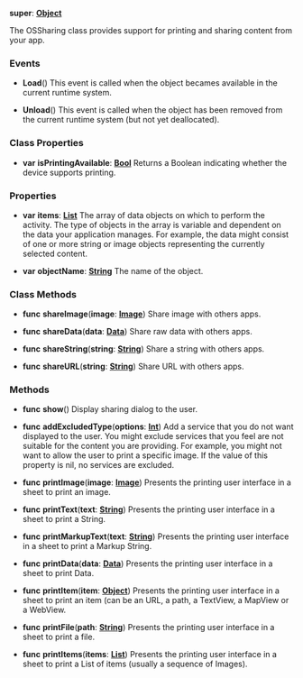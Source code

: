 **super**: **[Object](../gravity/object.md)**

The OSSharing class provides support for printing and sharing content from your app.

### Events

* **Load**()
This event is called when the object becames available in the current runtime system.

* **Unload**()
This event is called when the object has been removed from the current runtime system (but not yet deallocated).



### Class Properties

* **var** **isPrintingAvailable**: **[Bool](../gravity/bool.md)**
Returns a Boolean indicating whether the device supports printing.



### Properties

* **var** **items**: **[List](../gravity/list.md)**
The array of data objects on which to perform the activity. The type of objects in the array is variable and dependent on the data your application manages. For example, the data might consist of one or more string or image objects representing the currently selected content.

* **var** **objectName**: **[String](../gravity/string.md)**
The name of the object.



### Class Methods

* **func** **shareImage**(**image**: **[Image](Image.md)**)
Share image with others apps.

* **func** **shareData**(**data**: **[Data](Data.md)**)
Share raw data with others apps.

* **func** **shareString**(**string**: **[String](../gravity/string.md)**)
Share a string with others apps.

* **func** **shareURL**(**string**: **[String](../gravity/string.md)**)
Share URL with others apps.





### Methods

* **func** **show**()
Display sharing dialog to the user.

* **func** **addExcludedType**(**options**: **[Int](../gravity/int.md)**)
Add a service that you do not want displayed to the user. You might exclude services that you feel are not suitable for the content you are providing. For example, you might not want to allow the user to print a specific image. If the value of this property is nil, no services are excluded.

* **func** **printImage**(**image**: **[Image](Image.md)**)
Presents the printing user interface in a sheet to print an image.

* **func** **printText**(**text**: **[String](../gravity/string.md)**)
Presents the printing user interface in a sheet to print a String.

* **func** **printMarkupText**(**text**: **[String](../gravity/string.md)**)
Presents the printing user interface in a sheet to print a Markup String.

* **func** **printData**(**data**: **[Data](Data.md)**)
Presents the printing user interface in a sheet to print Data.

* **func** **printItem**(**item**: **[Object](../gravity/object.md)**)
Presents the printing user interface in a sheet to print an item (can be an URL, a path, a TextView, a MapView or a WebView.

* **func** **printFile**(**path**: **[String](../gravity/string.md)**)
Presents the printing user interface in a sheet to print a file.

* **func** **printItems**(**items**: **[List](../gravity/list.md)**)
Presents the printing user interface in a sheet to print a List of items (usually a sequence of Images).





